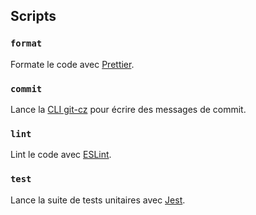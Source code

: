 ## Scripts

### `format`

Formate le code avec [Prettier](https://prettier.io/).

### `commit`

Lance la [CLI git-cz](https://github.com/streamich/git-cz) pour écrire des messages de commit.

### `lint`

Lint le code avec [ESLint](https://eslint.org/).

### `test`

Lance la suite de tests unitaires avec [Jest](https://jestjs.io/).

